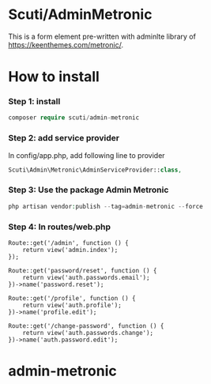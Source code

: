 # Scuti/AdminMetronic
This is a form element pre-written with adminlte library of https://keenthemes.com/metronic/.

# How to install

### Step 1: install

```php
composer require scuti/admin-metronic
```

### Step 2: add service provider

In config/app.php, add following line to provider

```php
Scuti\Admin\Metronic\AdminServiceProvider::class,
```

### Step 3: Use the package Admin Metronic

```php
php artisan vendor:publish --tag=admin-metronic --force
```

### Step 4: In routes/web.php

```
Route::get('/admin', function () {
    return view('admin.index');
});

Route::get('password/reset', function () {
    return view('auth.passwords.email');
})->name('password.reset');

Route::get('/profile', function () {
    return view('auth.profile');
})->name('profile.edit');

Route::get('/change-password', function () {
    return view('auth.passwords.change');
})->name('auth.password.edit');

```
# admin-metronic
